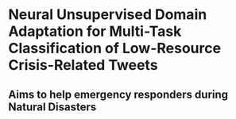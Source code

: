 # Neural Unsupervised Domain Adaptation for Multi-Task Classification of Low-Resource Crisis-Related Tweets 

## Aims to help emergency responders during Natural Disasters 
